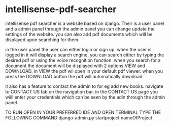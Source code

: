 # intellisense-pdf-searcher
intellisense pdf searcher is a website based on django.
Their is a user panel and a admin panel 
through the admin panel you can change update the settings of the website.
you can also add pdf documents which will be displayed upon searching for them.

in the user panel the user can either login or sign up.
when the user is logged in it will display a search engine.
you can search either by typing the desired pdf or using the voice recognition function.
when you search for a document the document will be displayed with 2 options VIEW and DOWNLOAD.
in VIEW the pdf wil open in your default pdf viewer.
when you press the DOWNLOAD button the pdf will automatically download.

it also has a feature to contact the admin to for eg add new books.
navigate to CONTACT US tab on the navigation bar.
in the CONTACT US page you wiill enter your credentials  which can be seen by the adin through the admin panel.

TO RUN OPEN IN YOUR PREFERRED IDE AND OPEN TERMINAL TYPE THE FOLLOWING COMMAND
django-admin.py startproject nameOfProject
